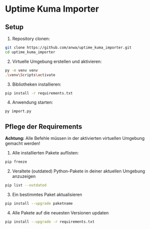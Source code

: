 # Uptime Kuma Importer

## Setup

1. Repository clonen:

```bash
git clone https://github.com/anwa/uptime_kuma_importer.git
cd uptime_kuma_importer
```

2. Virtuelle Umgebung erstellen und aktivieren:

```bash
py -m venv venv
.\venv\Scripts\activate
```

3. Bibliotheken installieren:

```bash
pip install -r requirements.txt
```

4. Anwendung starten:

```bash
py import.py
```
## Pflege der Requirements

**Achtung:** Alle Befehle müssen in der aktivierten virtuellen Umgebung gemacht werden!

1. Alle installierten Pakete auflisten:

```bash
pip freeze
```

2. Veraltete (outdated) Python-Pakete in deiner aktuellen Umgebung anzuzeigen

```bash
pip list --outdated
```

3. Ein bestimmtes Paket aktualisieren

```bash
pip install --upgrade paketname
```

4. Alle Pakete auf die neuesten Versionen updaten

```bash
pip install --upgrade -r requirements.txt
```
